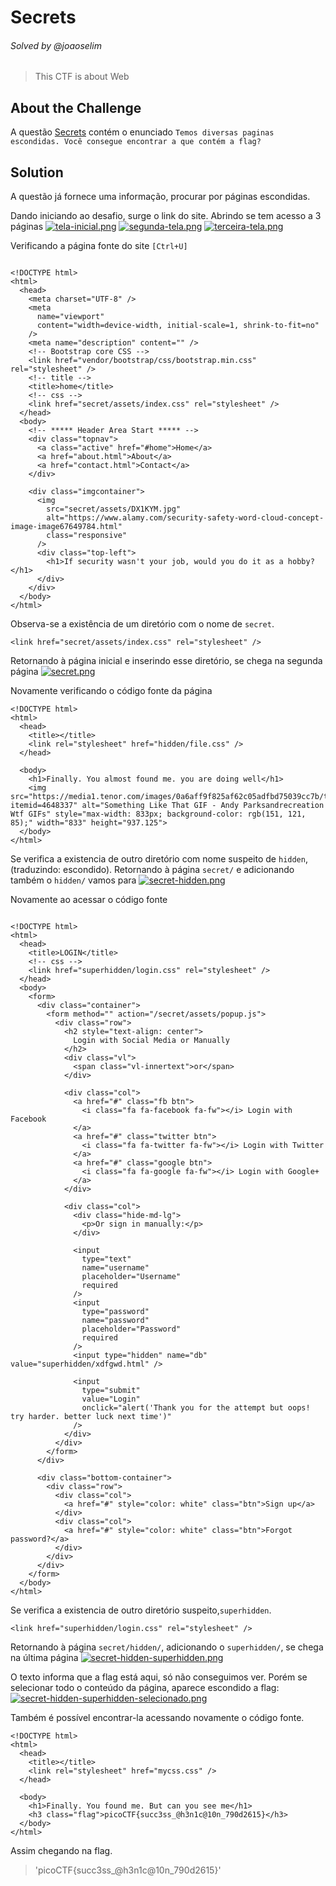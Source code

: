 # Secrets
###### Solved by @joaoselim
> This CTF is about Web

## About the Challenge
A questão [Secrets](https://play.picoctf.org/practice/challenge/296) contém o enunciado
`Temos diversas paginas escondidas. Você consegue encontrar a que contém a flag?`

## Solution
A questão já fornece uma informação, procurar por páginas escondidas.

Dando iniciando ao desafio, surge o link do site.
Abrindo se tem acesso a 3 páginas
[![tela-inicial.png](https://i.postimg.cc/xjJ44sMs/tela-inicial.png)](https://postimg.cc/dDF67jWd)
[![segunda-tela.png](https://i.postimg.cc/MZCF2yYz/segunda-tela.png)](https://postimg.cc/grKD3L57)
[![terceira-tela.png](https://i.postimg.cc/BngYKRfv/terceira-tela.png)](https://postimg.cc/VJJWyG6y)

Verificando a página fonte do site `[Ctrl+U]`

```

<!DOCTYPE html>
<html>
  <head>
    <meta charset="UTF-8" />
    <meta
      name="viewport"
      content="width=device-width, initial-scale=1, shrink-to-fit=no"
    />
    <meta name="description" content="" />
    <!-- Bootstrap core CSS -->
    <link href="vendor/bootstrap/css/bootstrap.min.css" rel="stylesheet" />
    <!-- title -->
    <title>home</title>
    <!-- css -->
    <link href="secret/assets/index.css" rel="stylesheet" />
  </head>
  <body>
    <!-- ***** Header Area Start ***** -->
    <div class="topnav">
      <a class="active" href="#home">Home</a>
      <a href="about.html">About</a>
      <a href="contact.html">Contact</a>
    </div>

    <div class="imgcontainer">
      <img
        src="secret/assets/DX1KYM.jpg"
        alt="https://www.alamy.com/security-safety-word-cloud-concept-image-image67649784.html"
        class="responsive"
      />
      <div class="top-left">
        <h1>If security wasn't your job, would you do it as a hobby?</h1>
      </div>
    </div>
  </body>
</html>
```

Observa-se a existência de um diretório com o nome de `secret`.
```
<link href="secret/assets/index.css" rel="stylesheet" />
```

Retornando à página inicial e inserindo esse diretório, se chega na segunda página
[![secret.png](https://i.postimg.cc/Pf15kMk4/secret.png)](https://postimg.cc/nMcJ4Brj)

Novamente verificando o código fonte da página
```
<!DOCTYPE html>
<html>
  <head>
    <title></title>
    <link rel="stylesheet" href="hidden/file.css" />
  </head>

  <body>
    <h1>Finally. You almost found me. you are doing well</h1>
    <img src="https://media1.tenor.com/images/0a6aff9f825af62c05adfbd75039cc7b/tenor.gif?itemid=4648337" alt="Something Like That GIF - Andy Parksandrecreation Wtf GIFs" style="max-width: 833px; background-color: rgb(151, 121, 85);" width="833" height="937.125">
  </body>
</html>
```

Se verifica a existencia de outro diretório com nome suspeito de `hidden`, (traduzindo: escondido). Retornando à página `secret/` e adicionando também o `hidden/` vamos para
[![secret-hidden.png](https://i.postimg.cc/k4Xzhq9z/secret-hidden.png)](https://postimg.cc/jWmMDVD4)

Novamente ao acessar o código fonte
```

<!DOCTYPE html>
<html>
  <head>
    <title>LOGIN</title>
    <!-- css -->
    <link href="superhidden/login.css" rel="stylesheet" />
  </head>
  <body>
    <form>
      <div class="container">
        <form method="" action="/secret/assets/popup.js">
          <div class="row">
            <h2 style="text-align: center">
              Login with Social Media or Manually
            </h2>
            <div class="vl">
              <span class="vl-innertext">or</span>
            </div>

            <div class="col">
              <a href="#" class="fb btn">
                <i class="fa fa-facebook fa-fw"></i> Login with Facebook
              </a>
              <a href="#" class="twitter btn">
                <i class="fa fa-twitter fa-fw"></i> Login with Twitter
              </a>
              <a href="#" class="google btn">
                <i class="fa fa-google fa-fw"></i> Login with Google+
              </a>
            </div>

            <div class="col">
              <div class="hide-md-lg">
                <p>Or sign in manually:</p>
              </div>

              <input
                type="text"
                name="username"
                placeholder="Username"
                required
              />
              <input
                type="password"
                name="password"
                placeholder="Password"
                required
              />
              <input type="hidden" name="db" value="superhidden/xdfgwd.html" />

              <input
                type="submit"
                value="Login"
                onclick="alert('Thank you for the attempt but oops! try harder. better luck next time')"
              />
            </div>
          </div>
        </form>
      </div>

      <div class="bottom-container">
        <div class="row">
          <div class="col">
            <a href="#" style="color: white" class="btn">Sign up</a>
          </div>
          <div class="col">
            <a href="#" style="color: white" class="btn">Forgot password?</a>
          </div>
        </div>
      </div>
    </form>
  </body>
</html>
```
Se verifica a existencia de outro diretório suspeito,`superhidden`.
```
<link href="superhidden/login.css" rel="stylesheet" />
```

Retornando à página `secret/hidden/`, adicionando o `superhidden/`, se chega na última página
[![secret-hidden-superhidden.png](https://i.postimg.cc/QM0hM6ML/secret-hidden-superhidden.png)](https://postimg.cc/JyD965JK)

O texto informa que a flag está aqui, só não conseguimos ver. Porém se selecionar todo o conteúdo da página, aparece escondido a flag:
[![secret-hidden-superhidden-selecionado.png](https://i.postimg.cc/MZyxMKHb/secret-hidden-superhidden-selecionado.png)](https://postimg.cc/XX7ttWwp)

Também é possível encontrar-la acessando novamente o código fonte.
```
<!DOCTYPE html>
<html>
  <head>
    <title></title>
    <link rel="stylesheet" href="mycss.css" />
  </head>

  <body>
    <h1>Finally. You found me. But can you see me</h1>
    <h3 class="flag">picoCTF{succ3ss_@h3n1c@10n_790d2615}</h3>
  </body>
</html>
```

Assim chegando na flag.
>'picoCTF{succ3ss_@h3n1c@10n_790d2615}'
